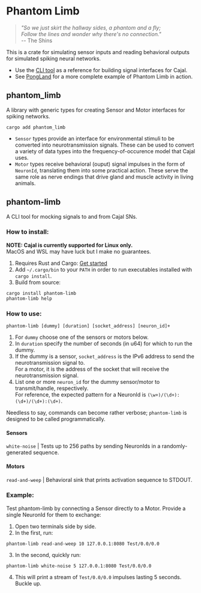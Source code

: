 # Phantom Limb
> *"So we just skirt the hallway sides, a phantom and a fly; <br> Follow the lines and wonder why there's no connection."* <br>
> -- The Shins

This is a crate for simulating sensor inputs and reading behavioral outputs for simulated spiking neural networks. <br>

- Use the [CLI tool](https://github.com/j-stach/phantom-limb/blob/main/src/dummy/) as a reference for building signal interfaces for Cajal. <br>
- See [PongLand](https://github.com/j-stach/pongland/) for a more complete example of Phantom Limb in action.

## phantom_limb
A library with generic types for creating Sensor and Motor interfaces for spiking networks. <br>
```
cargo add phantom_limb
```
- `Sensor` types provide an interface for environmental stimuli to be converted into neurotransmission signals.
These can be used to convert a variety of data types into the frequency-of-occurence model that Cajal uses.<br> 
- `Motor` types receive behavioral (ouput) signal impulses in the form of `NeuronId`, translating them into some practical action.
These serve the same role as nerve endings that drive gland and muscle activity in living animals. <br>

## phantom-limb
A CLI tool for mocking signals to and from Cajal SNs.
### How to install:
**NOTE: Cajal is currently supported for Linux only.** <br> MacOS and WSL may have luck but I make no guarantees.
1. Requires Rust and Cargo: [Get started](https://www.rust-lang.org/learn/get-started) <br>
2. Add `~/.cargo/bin` to your `PATH` in order to run executables installed with `cargo install`. <br>
3. Build from source:
```
cargo install phantom-limb
phantom-limb help
```
### How to use:
```
phantom-limb [dummy] [duration] [socket_address] [neuron_id]+
```
1. For `dummy` choose one of the sensors or motors below. <br>
2. In `duration` specify the number of seconds (in u64) for which to run the dummy. <br>
3. If the dummy is a sensor, `socket_address` is the IPv6 address to send the neurotransmission signal to. <br>
For a motor, it is the address of the socket that will receive the neurotransmission signal. <br>
4. List one or more `neuron_id` for the dummy sensor/motor to transmit/handle, respectively. <br>
For reference, the expected pattern for a NeuronId is `(\w+)/(\d+):(\d+)/(\d+):(\d+)`. 

Needless to say, commands can become rather verbose; `phantom-limb` is designed to be called programmatically. <br>

#### Sensors
`white-noise`     | Tests up to 256 paths by sending NeuronIds in a randomly-generated sequence.
#### Motors
`read-and-weep`   | Behavioral sink that prints activation sequence to STDOUT.
### Example:
Test phantom-limb by connecting a Sensor directly to a Motor. Provide a single NeuronId for them to exchange:
1. Open two terminals side by side.
2. In the first, run:
```
phantom-limb read-and-weep 10 127.0.0.1:8080 Test/0.0/0.0
```
3. In the second, quickly run:
```
phantom-limb white-noise 5 127.0.0.1:8080 Test/0.0/0.0
```
4. This will print a stream of `Test/0.0/0.0` impulses lasting 5 seconds. Buckle up.





